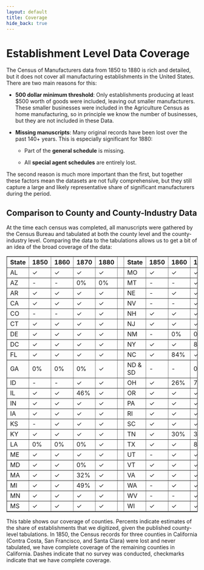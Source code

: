 ```yaml
---
layout: default
title: Coverage
hide_back: true
---
```


# Establishment Level Data Coverage

The Census of Manufacturers data from 1850 to 1880 is rich and detailed, but it does not cover all manufacturing establishments in the United States. There are two main reasons for this:

- **500 dollar minimum threshold**: Only establishments producing at least $500 worth of goods were included, leaving out smaller manufacturers. These smaller businesses were included in the Agriculture Census as home manufacturing, so in principle we know the number of businesses, but they are not included in these Data.

- **Missing manuscripts**: Many original records have been lost over the past 140+ years. This is especially significant for 1880:
  
  - Part of the **general schedule** is missing.
  
  - All **special agent schedules** are entirely lost.

The second reason is much more important than the first, but together these factors mean the datasets are not fully comprehensive, but they still capture a large and likely representative share of significant manufacturers during the period.

## Comparison to County and County-Industry Data

At the time each census was completed, all manuscripts were gathered by the Census Bureau and tabulated at both the county level and the county-industry level. Comparing the data to the tabulations allows us to get a bit of an idea of the broad coverage of the data:
<table border="1" cellspacing="0" cellpadding="5">
  <thead>
    <tr>
      <th>State</th>
      <th>1850</th>
      <th>1860</th>
      <th>1870</th>
      <th>1880</th>
      <th></th>
      <th>State</th>
      <th>1850</th>
      <th>1860</th>
      <th>1870</th>
      <th>1880</th>
    </tr>
  </thead>
  <tbody>
    <tr>
      <td>AL</td><td>✓</td><td>✓</td><td>✓</td><td>✓</td>
      <td></td>
      <td>MO</td><td>✓</td><td>✓</td><td>✓</td><td>✓</td>
    </tr>
    <tr>
      <td>AZ</td><td>-</td><td>-</td><td>0%</td><td>0%</td>
      <td></td>
      <td>MT</td><td>-</td><td>-</td><td>✓</td><td>✓</td>
    </tr>
    <tr>
      <td>AR</td><td>✓</td><td>✓</td><td>✓</td><td>✓</td>
      <td></td>
      <td>NE</td><td>-</td><td>✓</td><td>✓</td><td>✓</td>
    </tr>
    <tr>
      <td>CA</td><td>✓</td><td>✓</td><td>✓</td><td>✓</td>
      <td></td>
      <td>NV</td><td>-</td><td>-</td><td>✓</td><td>✓</td>
    </tr>
    <tr>
      <td>CO</td><td>-</td><td>-</td><td>✓</td><td>✓</td>
      <td></td>
      <td>NH</td><td>✓</td><td>✓</td><td>✓</td><td>✓</td>
    </tr>
    <tr>
      <td>CT</td><td>✓</td><td>✓</td><td>✓</td><td>✓</td>
      <td></td>
      <td>NJ</td><td>✓</td><td>✓</td><td>✓</td><td>✓</td>
    </tr>
    <tr>
      <td>DE</td><td>✓</td><td>✓</td><td>✓</td><td>✓</td>
      <td></td>
      <td>NM</td><td>-</td><td>0%</td><td>0%</td><td>✓</td>
    </tr>
    <tr>
      <td>DC</td><td>✓</td><td>✓</td><td>✓</td><td>✓</td>
      <td></td>
      <td>NY</td><td>✓</td><td>✓</td><td>82%</td><td>99%</td>
    </tr>
    <tr>
      <td>FL</td><td>✓</td><td>✓</td><td>✓</td><td>✓</td>
      <td></td>
      <td>NC</td><td>✓</td><td>84%</td><td>✓</td><td>✓</td>
    </tr>
    <tr>
      <td>GA</td><td>0%</td><td>0%</td><td>0%</td><td>✓</td>
      <td></td>
      <td>ND & SD</td><td>-</td><td>-</td><td>0%</td><td>18%</td>
    </tr>
    <tr>
      <td>ID</td><td>-</td><td>-</td><td>✓</td><td>✓</td>
      <td></td>
      <td>OH</td><td>✓</td><td>26%</td><td>74%</td><td>68%</td>
    </tr>
    <tr>
      <td>IL</td><td>✓</td><td>✓</td><td>46%</td><td>✓</td>
      <td></td>
      <td>OR</td><td>✓</td><td>✓</td><td>✓</td><td>✓</td>
    </tr>
    <tr>
      <td>IN</td><td>✓</td><td>✓</td><td>✓</td><td>✓</td>
      <td></td>
      <td>PA</td><td>✓</td><td>✓</td><td>✓</td><td>✓</td>
    </tr>
    <tr>
      <td>IA</td><td>✓</td><td>✓</td><td>✓</td><td>✓</td>
      <td></td>
      <td>RI</td><td>✓</td><td>✓</td><td>✓</td><td>✓</td>
    </tr>
    <tr>
      <td>KS</td><td>-</td><td>✓</td><td>✓</td><td>✓</td>
      <td></td>
      <td>SC</td><td>✓</td><td>✓</td><td>✓</td><td>✓</td>
    </tr>
    <tr>
      <td>KY</td><td>✓</td><td>✓</td><td>✓</td><td>✓</td>
      <td></td>
      <td>TN</td><td>✓</td><td>30%</td><td>35%</td><td>✓</td>
    </tr>
    <tr>
      <td>LA</td><td>0%</td><td>0%</td><td>0%</td><td>✓</td>
      <td></td>
      <td>TX</td><td>✓</td><td>✓</td><td>85%</td><td>✓</td>
    </tr>
    <tr>
      <td>ME</td><td>✓</td><td>✓</td><td>✓</td><td>✓</td>
      <td></td>
      <td>UT</td><td>-</td><td>✓</td><td>✓</td><td>✓</td>
    </tr>
    <tr>
      <td>MD</td><td>✓</td><td>✓</td><td>0%</td><td>✓</td>
      <td></td>
      <td>VT</td><td>✓</td><td>✓</td><td>✓</td><td>✓</td>
    </tr>
    <tr>
      <td>MA</td><td>✓</td><td>✓</td><td>32%</td><td>✓</td>
      <td></td>
      <td>VA</td><td>✓</td><td>✓</td><td>✓</td><td>✓</td>
    </tr>
    <tr>
      <td>MI</td><td>✓</td><td>✓</td><td>49%</td><td>✓</td>
      <td></td>
      <td>WA</td><td>-</td><td>✓</td><td>✓</td><td>✓</td>
    </tr>
    <tr>
      <td>MN</td><td>✓</td><td>✓</td><td>✓</td><td>✓</td>
      <td></td>
      <td>WV</td><td>-</td><td>-</td><td>✓</td><td>✓</td>
    </tr>
    <tr>
      <td>MS</td><td>✓</td><td>✓</td><td>✓</td><td>✓</td>
      <td></td>
      <td>WI</td><td>✓</td><td>✓</td><td>✓</td><td>✓</td>
    </tr>
  </tbody>
</table>

This table shows our coverage of counties. Percents indicate estimates of the share of establishments that we digitized, given the published county-level tabulations. In 1850, the Census records for three counties in California (Contra Costa, San Francisco, and Santa Clara) were lost and never tabulated, we have complete coverage of the remaining counties in California. Dashes indicate that no survey was conducted, checkmarks indicate that we have complete coverage.





